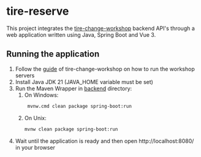 # tire-reserve

This project integrates the [tire-change-workshop](https://github.com/Surmus/tire-change-workshop) backend API's through a web application written using Java, Spring Boot and Vue 3.

## Running the application
1. Follow the [guide](https://github.com/Surmus/tire-change-workshop?tab=readme-ov-file#usage) of tire-change-workshop on how to run the workshop servers
2. Install Java JDK 21 (JAVA_HOME variable must be set)
3. Run the Maven Wrapper in [backend](backend) directory:
   1) On Windows:
      ```sh
       mvnw.cmd clean package spring-boot:run
       ```
   2) On Unix:
      ```sh
      mvnw clean package spring-boot:run
      ```
4. Wait until the application is ready and then open http://localhost:8080/ in your browser

